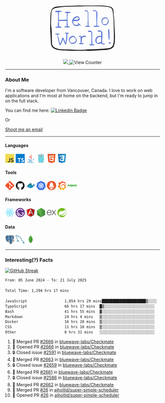 <div align="center">
    <img src="./img/hello_world.webp" height="200px" width="">
    <div>
        <a href="https://www.linkedin.com/in/ajhollid">
            <img src="https://img.shields.io/badge/LinkedIn-blue"/>
        </a>
        <img src="https://komarev.com/ghpvc/?username=ajhollid&color=yellow" alt="View Counter">
    </div>
</div>

---

### About Me

I'm a software developer from Vancouver, Canada. I love to work on web applications and I'm most at home on the backend, but I'm ready to jump in on the full stack.

You can find me here: [![Linkedin Badge](https://img.shields.io/badge/-ajhollid-blue?style=flat&logo=Linkedin&logoColor=white)](https://www.linkedin.com/in/ajhollid)

Or

[Shoot me an email](mailto:ajhollid@gmail.com)

---

#### Languages

<div>
    <img src="./img/devicons/javascript-original.svg" width=30 height=30 alt="JavaScript">
    <img src="/img/devicons/typescript-original.svg" width=30 height=30 alt="TypeScript">
    <img src="./img/devicons/java-original.svg" width=30 height=30 alt="Java">
    <img src="./img/devicons/go-original.svg" width=30 height=30 alt="Golang">
    <img src="./img/devicons/html5-original.svg" width=30 height=30 alt="HTML 5">
    <img src="./img/devicons/css3-original.svg" width=30 height=30 alt="CSS 3">
</div>

#### Tools

<div>
    <img src="./img/devicons/git-original.svg" width=30 height=30 alt="Git">
    <img src="./img/devicons/github-original.svg" width=30 height=30 alt="Github">
    <img src="./img/devicons/docker-original.svg" width=30 
    height=30 alt="Docker">
    <img src="./img/devicons/kubernetes-original.svg" width=30 height=30 alt="K8">
    <img src="./img/devicons/prometheus-original.svg" width=30 height=30 alt="Prometheus">
    <img src="./img/devicons/grafana-original.svg" width=30 height=30 alt="Grafana">
    <img src="./img/devicons/nginx-original.svg" width=30 height=30 alt="Nginx">
</div>

#### Frameworks

<div>
    <img src="./img/devicons/react-original.svg" width=30 height=30 alt="React">
    <img src="./img/devicons/gatsby-original.svg" width=30 height=30 alt="Gatsby">
    <img src="./img/devicons/angularjs-original.svg" width=30 height=30 alt="AngularJS">
    <img src="./img/devicons/nodejs-original.svg" width=30 height=30 alt="NodeJS">
    <img src="./img/devicons/express-original.svg" width=30 height=30 alt="Express">
    <img src="./img/devicons/spring-original.svg" width=30 height=30 alt="Spring">
</div>

#### Data

<div>
    <img src="./img/devicons/postgresql-original.svg" width=30 height=30 alt="Postgresql">
    <img src="./img/devicons/mysql-original.svg" width=30 height=30 alt="Mysql">
    <img src="./img/devicons/mongodb-original.svg" width=30 height=30 alt="MongoDB">
</div>

---

### Interesting(?) Facts

[![GitHub Streak](http://github-readme-streak-stats.herokuapp.com?user=ajhollid)](https://git.io/streak-stats)

 <!--START_SECTION:waka-->

```txt
From: 05 June 2024 - To: 21 July 2025

Total Time: 1,294 hrs 17 mins

JavaScript                 1,054 hrs 29 mins████████████████████▒░░░░   80.94 %
TypeScript                 66 hrs 17 mins  █▒░░░░░░░░░░░░░░░░░░░░░░░   05.09 %
Bash                       41 hrs 55 mins  ▓░░░░░░░░░░░░░░░░░░░░░░░░   03.22 %
Markdown                   24 hrs 4 mins   ▒░░░░░░░░░░░░░░░░░░░░░░░░   01.85 %
Docker                     16 hrs 28 mins  ▒░░░░░░░░░░░░░░░░░░░░░░░░   01.26 %
CSS                        11 hrs 18 mins  ▒░░░░░░░░░░░░░░░░░░░░░░░░   00.87 %
Other                      8 hrs 31 mins   ░░░░░░░░░░░░░░░░░░░░░░░░░   00.65 %
```

<!--END_SECTION:waka-->


<!--START_SECTION:activity-->
1. 🎉 Merged PR [#2666](https://github.com/bluewave-labs/Checkmate/pull/2666) in [bluewave-labs/Checkmate](https://github.com/bluewave-labs/Checkmate)
2. 💪 Opened PR [#2666](https://github.com/bluewave-labs/Checkmate/pull/2666) in [bluewave-labs/Checkmate](https://github.com/bluewave-labs/Checkmate)
3. 🔒 Closed issue [#2591](https://github.com/bluewave-labs/Checkmate/issues/2591) in [bluewave-labs/Checkmate](https://github.com/bluewave-labs/Checkmate)
4. 🎉 Merged PR [#2663](https://github.com/bluewave-labs/Checkmate/pull/2663) in [bluewave-labs/Checkmate](https://github.com/bluewave-labs/Checkmate)
5. 🔒 Closed issue [#2659](https://github.com/bluewave-labs/Checkmate/issues/2659) in [bluewave-labs/Checkmate](https://github.com/bluewave-labs/Checkmate)
6. 🎉 Merged PR [#2661](https://github.com/bluewave-labs/Checkmate/pull/2661) in [bluewave-labs/Checkmate](https://github.com/bluewave-labs/Checkmate)
7. 🔒 Closed issue [#2586](https://github.com/bluewave-labs/Checkmate/issues/2586) in [bluewave-labs/Checkmate](https://github.com/bluewave-labs/Checkmate)
8. 🎉 Merged PR [#2662](https://github.com/bluewave-labs/Checkmate/pull/2662) in [bluewave-labs/Checkmate](https://github.com/bluewave-labs/Checkmate)
9. 🎉 Merged PR [#26](https://github.com/ajhollid/super-simple-scheduler/pull/26) in [ajhollid/super-simple-scheduler](https://github.com/ajhollid/super-simple-scheduler)
10. 💪 Opened PR [#26](https://github.com/ajhollid/super-simple-scheduler/pull/26) in [ajhollid/super-simple-scheduler](https://github.com/ajhollid/super-simple-scheduler)
<!--END_SECTION:activity-->

